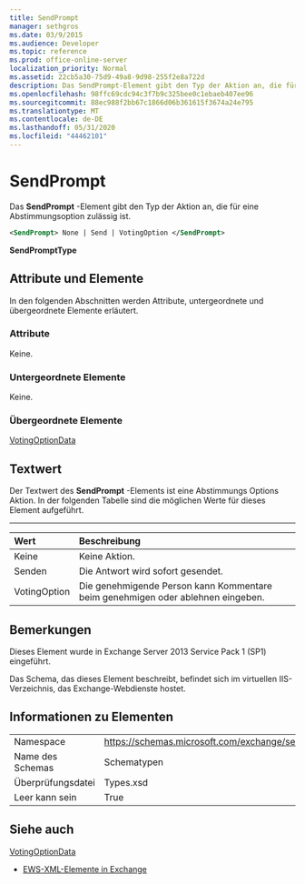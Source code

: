 ```yaml
---
title: SendPrompt
manager: sethgros
ms.date: 03/9/2015
ms.audience: Developer
ms.topic: reference
ms.prod: office-online-server
localization_priority: Normal
ms.assetid: 22cb5a30-75d9-49a8-9d98-255f2e8a722d
description: Das SendPrompt-Element gibt den Typ der Aktion an, die für eine Abstimmungsoption zulässig ist.
ms.openlocfilehash: 98ffc69cdc94c3f7b9c325bee0c1ebaeb407ee96
ms.sourcegitcommit: 88ec988f2bb67c1866d06b361615f3674a24e795
ms.translationtype: MT
ms.contentlocale: de-DE
ms.lasthandoff: 05/31/2020
ms.locfileid: "44462101"
---
```

# <a name="sendprompt"></a>SendPrompt

Das **SendPrompt** -Element gibt den Typ der Aktion an, die für eine Abstimmungsoption zulässig ist. 
  
```XML
<SendPrompt> None | Send | VotingOption </SendPrompt>
```

 **SendPromptType**
## <a name="attributes-and-elements"></a>Attribute und Elemente

In den folgenden Abschnitten werden Attribute, untergeordnete und übergeordnete Elemente erläutert.
  
### <a name="attributes"></a>Attribute

Keine.
  
### <a name="child-elements"></a>Untergeordnete Elemente

Keine.
  
### <a name="parent-elements"></a>Übergeordnete Elemente

[VotingOptionData](votingoptiondata.md)
  
## <a name="text-value"></a>Textwert

Der Textwert des **SendPrompt** -Elements ist eine Abstimmungs Options Aktion. In der folgenden Tabelle sind die möglichen Werte für dieses Element aufgeführt. 
  
****

|**Wert**|**Beschreibung**|
|:-----|:-----|
|Keine  <br/> |Keine Aktion.  <br/> |
|Senden  <br/> |Die Antwort wird sofort gesendet.  <br/> |
|VotingOption  <br/> |Die genehmigende Person kann Kommentare beim genehmigen oder ablehnen eingeben.  <br/> |
   
## <a name="remarks"></a>Bemerkungen

Dieses Element wurde in Exchange Server 2013 Service Pack 1 (SP1) eingeführt.
  
Das Schema, das dieses Element beschreibt, befindet sich im virtuellen IIS-Verzeichnis, das Exchange-Webdienste hostet.
  
## <a name="element-information"></a>Informationen zu Elementen

|||
|:-----|:-----|
|Namespace  <br/> |https://schemas.microsoft.com/exchange/services/2006/types  <br/> |
|Name des Schemas  <br/> |Schematypen  <br/> |
|Überprüfungsdatei  <br/> |Types.xsd  <br/> |
|Leer kann sein  <br/> |True  <br/> |
   
## <a name="see-also"></a>Siehe auch



[VotingOptionData](votingoptiondata.md)


- [EWS-XML-Elemente in Exchange](ews-xml-elements-in-exchange.md)

